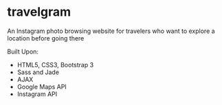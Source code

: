 # travelgram
An Instagram photo browsing website for travelers who want to explore a location before going there

Built Upon:
- HTML5, CSS3, Bootstrap 3
- Sass and Jade
- AJAX
- Google Maps API
- Instagram API
